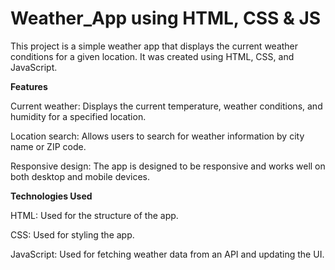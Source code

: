 # Weather_App using HTML, CSS & JS

This project is a simple weather app that displays the current weather conditions for a given location. It was created using HTML, CSS, and JavaScript.

**Features**

Current weather: Displays the current temperature, weather conditions, and humidity for a specified location.

Location search: Allows users to search for weather information by city name or ZIP code.

Responsive design: The app is designed to be responsive and works well on both desktop and mobile devices.

**Technologies Used**

HTML: Used for the structure of the app.

CSS: Used for styling the app.

JavaScript: Used for fetching weather data from an API and updating the UI.
